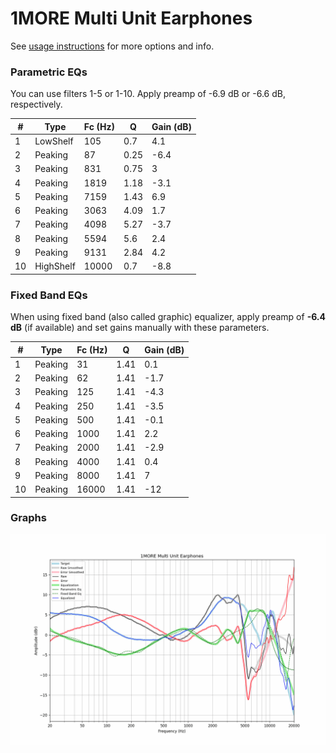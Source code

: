 # 1MORE Multi Unit Earphones
See [usage instructions](https://github.com/jaakkopasanen/AutoEq#usage) for more options and info.

### Parametric EQs
You can use filters 1-5 or 1-10. Apply preamp of -6.9 dB or -6.6 dB, respectively.

|   # | Type      |   Fc (Hz) |    Q |   Gain (dB) |
|-----|-----------|-----------|------|-------------|
|   1 | LowShelf  |       105 | 0.7  |         4.1 |
|   2 | Peaking   |        87 | 0.25 |        -6.4 |
|   3 | Peaking   |       831 | 0.75 |         3   |
|   4 | Peaking   |      1819 | 1.18 |        -3.1 |
|   5 | Peaking   |      7159 | 1.43 |         6.9 |
|   6 | Peaking   |      3063 | 4.09 |         1.7 |
|   7 | Peaking   |      4098 | 5.27 |        -3.7 |
|   8 | Peaking   |      5594 | 5.6  |         2.4 |
|   9 | Peaking   |      9131 | 2.84 |         4.2 |
|  10 | HighShelf |     10000 | 0.7  |        -8.8 |

### Fixed Band EQs
When using fixed band (also called graphic) equalizer, apply preamp of **-6.4 dB** (if available) and set gains manually with these parameters.

|   # | Type    |   Fc (Hz) |    Q |   Gain (dB) |
|-----|---------|-----------|------|-------------|
|   1 | Peaking |        31 | 1.41 |         0.1 |
|   2 | Peaking |        62 | 1.41 |        -1.7 |
|   3 | Peaking |       125 | 1.41 |        -4.3 |
|   4 | Peaking |       250 | 1.41 |        -3.5 |
|   5 | Peaking |       500 | 1.41 |        -0.1 |
|   6 | Peaking |      1000 | 1.41 |         2.2 |
|   7 | Peaking |      2000 | 1.41 |        -2.9 |
|   8 | Peaking |      4000 | 1.41 |         0.4 |
|   9 | Peaking |      8000 | 1.41 |         7   |
|  10 | Peaking |     16000 | 1.41 |       -12   |

### Graphs
![](./1MORE%20Multi%20Unit%20Earphones.png)
